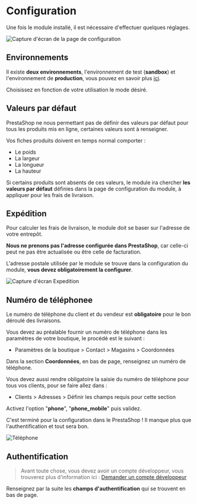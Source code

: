 # Configuration

Une fois le module installé, il est nécessaire d'effectuer quelques réglages.

![Capture d'écran de la page de configuration](https://res.cloudinary.com/cocolis-prod/image/upload/v1605524040/Documentation/prestashop/config-module_u3nv4c.png)

## Environnements

Il existe **deux environnements**, l'environnement de test (**sandbox**) et l'environnement de **production**, vous pouvez en savoir plus [ici](https://doc.cocolis.fr/docs/cocolis-api/docs/Installation-et-utilisation/01-Environnements.md).

Choisissez en fonction de votre utilisation le mode désiré.

## Valeurs par défaut

PrestaShop ne nous permettant pas de définir des valeurs par défaut pour tous les produits mis en ligne, certaines valeurs sont à renseigner.

Vos fiches produits doivent en temps normal comporter : 
- Le poids
- La largeur
- La longueur 
- La hauteur 

Si certains produits sont absents de ces valeurs, le module ira chercher **les valeurs par défaut** définies dans la page de configuration du module, à appliquer pour les frais de livraison.

## Expédition

Pour calculer les frais de livraison, le module doit se baser sur l'adresse de votre entrepôt.

**Nous ne prenons pas l'adresse configurée dans PrestaShop**, car celle-ci peut ne pas être actualisée ou être celle de facturation.

L'adresse postale utilisée par le module se trouve dans la configuration du module, **vous devez obligatoirement la configurer**.

![Capture d'écran Expedition](https://res.cloudinary.com/cocolis-prod/image/upload/v1605524040/Documentation/prestashop/from-config-module_klm3ky.png)

## Numéro de téléphonee

Le numéro de téléphone du client et du vendeur est **obligatoire** pour le bon déroulé des livraisons.

Vous devez au préalable fournir un numéro de téléphone dans les paramètres de votre boutique, le procédé est le suivant :

- Paramètres de la boutique > Contact > Magasins > Coordonnées

Dans la section **Coordonnées**, en bas de page, renseignez un numéro de téléphone.

Vous devez aussi rendre obligatoire la saisie du numéro de téléphone pour tous vos clients, pour se faire allez dans :

- Clients > Adresses >  Définir les champs requis pour cette section

Activez l'option "**phone**", "**phone_mobile**" puis validez.

C'est terminé pour la configuration dans le PrestaShop ! Il manque plus que l'authentification et tout sera bon.

![Téléphone](https://res.cloudinary.com/cocolis-prod/image/upload/v1605524040/Documentation/prestashop/champ-obligatoire_ft802b.png)

## Authentification

> Avant toute chose, vous devez avoir un compte développeur, vous trouverez plus d'information ici :
> [Demander un compte développeur](https://doc.cocolis.fr/docs/cocolis-api/docs/Tutoriel-impl%C3%A9mentation/Getting-Started.md#2-demander-un-compte-d%C3%A9veloppeur)

Renseignez par la suite les **champs d'authentification** qui se trouvent en bas de page.